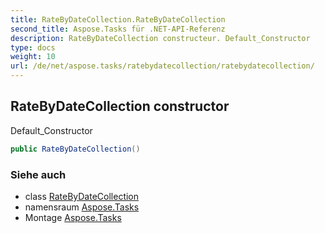 ```yaml
---
title: RateByDateCollection.RateByDateCollection
second_title: Aspose.Tasks für .NET-API-Referenz
description: RateByDateCollection constructeur. Default_Constructor
type: docs
weight: 10
url: /de/net/aspose.tasks/ratebydatecollection/ratebydatecollection/
---
```

## RateByDateCollection constructor

Default_Constructor

```csharp
public RateByDateCollection()
```

### Siehe auch

* class [RateByDateCollection](../)
* namensraum [Aspose.Tasks](../../ratebydatecollection/)
* Montage [Aspose.Tasks](../../../)


